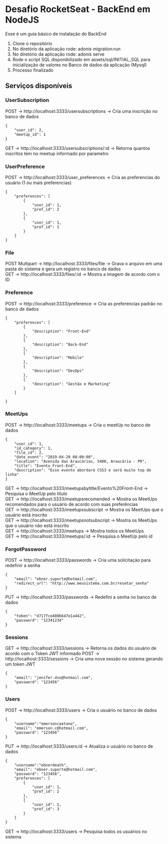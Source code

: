 # Desafio RocketSeat - BackEnd em NodeJS

Esse é um guia básico de instalação do BackEnd

1. Clone o repositório
2. No diretório da aplicação rode: adonis migration:run
3. No diretório da aplicação rode: adonis serve
4. Rode o script SQL disponibilizado em assets/sql/INITIAL_SQL para inicialização de valores no Banco de dados da aplicação (Mysql)
5. Processo finalizado

## Serviços disponíveis

### UserSubscription

POST -> http://localhost:3333/usersubscriptions -> Cria uma inscrição no banco de dados  

```
{
	"user_id": 2,
	"meetup_id": 1
}

```

GET -> http://localhost:3333/usersubscriptions/:id -> Retorna quantos inscritos tem no meetup informado por parametro  

### UserPreference

POST -> http://localhost:3333/user_preferences -> Cria as preferencias do usuário (1 ou mais preferencias)  

```
{
	"preferences": [
		{
			"user_id": 1,
			"pref_id": 2
		},
		{
			"user_id": 1,
			"pref_id": 1
		}
	]
}

```

### File

POST Multipart -> http://localhost:3333/files/file -> Grava o arquivo em uma pasta do sistema e gera um registro no banco de dados  
GET -> http://localhost:3333/files/:id -> Mostra a imagem de acordo com o ID  

### Preference

POST -> http://localhost:3333/preference -> Cria as preferencias padrão no banco de dados  

```
{
	"preferences": [
		{
			"description": "Front-End"
		},
		{
			"description": "Back-End"
		},
		{
			"description": "Mobile"
		},
		{
			"description": "DevOps"
		},
		{
			"description": "Gestão e Marketing"
		}
	]

}

```

### MeetUps

POST -> http://localhost:3333/meetups -> Cria o meetUp no banco de dados  

```
{
	"user_id": 1,
	"id_category": 1,
	"file_id": 2,
	"date_event": "2019-04-20 08:00:00",
	"location": "Avenida das Araucárias, 5400, Araucária - PR",
	"title": "Evento Front-End",
	"description": "Esse evento abordará CSS3 e será muito top de linha"
}

```

GET -> http://localhost:3333/meetupsbytitle/Evento%20Front-End -> Pesquisa o MeetUp pelo titulo  
GET -> http://localhost:3333/meetupsrecomended -> Mostra os MeetUps recomendados para o usuário de acordo com suas preferências  
GET -> http://localhost:3333/meetupssubscript -> Mostra os MeetUps que o usuário está inscrito  
GET -> http://localhost:3333/meetupsnotsubscript -> Mostra os MeetUps que o usuário não está inscrito  
GET -> http://localhost:3333/meetups -> Mostra todos os MeetUps  
GET -> http://localhost:3333/meetups/:id -> Pesquisa o MeetUp pelo id  

### ForgotPassword

POST -> http://localhost:3333/passwords -> Cria uma solicitação para redefinir a senha  

```
{
	"email": "ebner.suporte@hotmail.com",
	"redirect_url": "http://www.meusistema.com.br/resetar_senha"
}

```

PUT -> http://localhost:3333/passwords -> Redefini a senha no banco de dados  

```
{
	"token": "d717fce480b647e1a442",
	"password": "12341234"
}

```

### Sessions

GET -> http://localhost:3333/sessions -> Retorna os dados do usuário de acordo com o Token JWT informado
POST -> http://localhost:3333/sessions -> Cria uma nova sessão no sistema gerando um token JWT  

```
{
	"email": "jenifer.dso@hotmail.com",
	"password": "123456"
}

```

### Users

POST -> http://localhost:3333/users -> Cria o usuário no banco de dados  

```
{
	"username":"emersoncaetano",
	"email": "emerson.c@hotmail.com",
	"password": "123456"
}

```

PUT -> http://localhost:3333/users:id -> Atualiza o usuário no banco de dados  

```
{
	"username":"ebnerdeath",
	"email": "ebner.suporte@hotmail.com",
	"password": "123456",
	"preferences": [
		{
			"user_id": 1,
			"pref_id": 2
		},
		{
			"user_id": 1,
			"pref_id": 3
		}
	]
}

```

GET -> http://localhost:3333/users -> Pesquisa todos os usuários no sistema  
